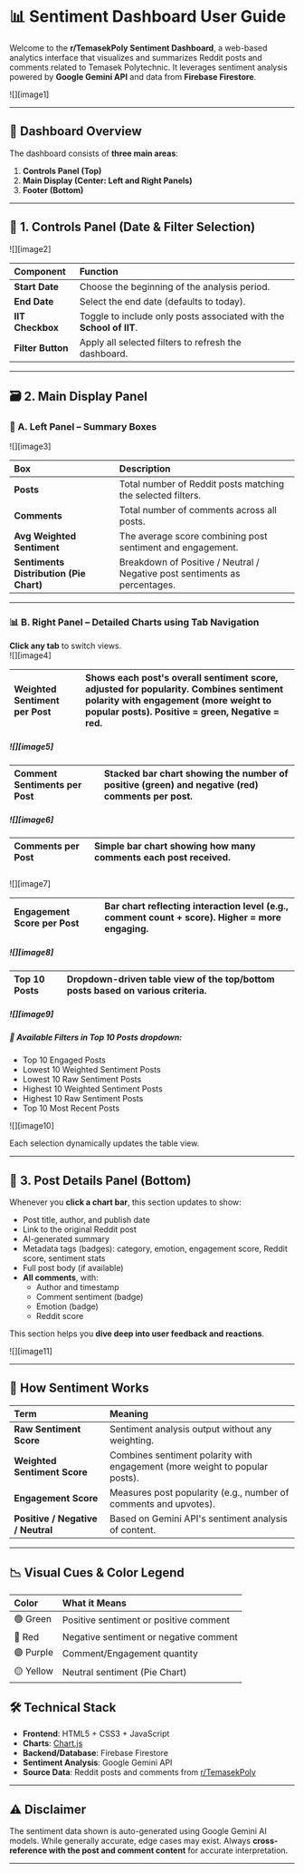 # **📊 Sentiment Dashboard User Guide**

Welcome to the **r/TemasekPoly Sentiment Dashboard**, a web-based analytics interface that visualizes and summarizes Reddit posts and comments related to Temasek Polytechnic. It leverages sentiment analysis powered by **Google Gemini API** and data from **Firebase Firestore**.

![][image1]

---

## **🧭 Dashboard Overview**

The dashboard consists of **three main areas**:

1. **Controls Panel (Top)**  
2. **Main Display (Center: Left and Right Panels)**  
3. **Footer (Bottom)**

---

## **🔧 1\. Controls Panel (Date & Filter Selection)**

![][image2]

| Component | Function |
| :---- | :---- |
| **Start Date** | Choose the beginning of the analysis period. |
| **End Date** | Select the end date (defaults to today). |
| **IIT Checkbox** | Toggle to include only posts associated with the **School of IIT**. |
| **Filter Button** | Apply all selected filters to refresh the dashboard. |

---

## **🗃️ 2\. Main Display Panel**

### **📌 A. Left Panel – Summary Boxes**

![][image3]

| Box | Description |
| :---- | :---- |
| **Posts** | Total number of Reddit posts matching the selected filters. |
| **Comments** | Total number of comments across all posts. |
| **Avg Weighted Sentiment** | The average score combining post sentiment and engagement. |
| **Sentiments Distribution (Pie Chart)** | Breakdown of Positive / Neutral / Negative post sentiments as percentages. |

---

### **📊 B. Right Panel – Detailed Charts using Tab Navigation**

**Click any tab** to switch views.  
![][image4]

| Weighted Sentiment per Post | Shows each post's overall sentiment score, adjusted for popularity. Combines sentiment polarity with engagement (more weight to popular posts). Positive \= green, Negative \= red. |
| :---- | :---- |

##### **![][image5]**

| Comment Sentiments per Post | Stacked bar chart showing the number of positive (green) and negative (red) comments per post.  |
| :---- | :---- |

##### **![][image6]**

| Comments per Post | Simple bar chart showing how many comments each post received. |
| :---- | :---- |

##### 

![][image7]

| Engagement Score per Post | Bar chart reflecting interaction level (e.g., comment count \+ score). Higher \= more engaging. |
| :---- | :---- |

##### ![][image8]

| Top 10 Posts | Dropdown-driven table view of the top/bottom posts based on various criteria. |
| :---- | :---- |

##### ![][image9]

##### **🎯 Available Filters in Top 10 Posts dropdown:**

* Top 10 Engaged Posts  
* Lowest 10 Weighted Sentiment Posts  
* Lowest 10 Raw Sentiment Posts  
* Highest 10 Weighted Sentiment Posts  
* Highest 10 Raw Sentiment Posts  
* Top 10 Most Recent Posts

![][image10]

Each selection dynamically updates the table view.

---

## **📝 3\. Post Details Panel (Bottom)**

Whenever you **click a chart bar**, this section updates to show:

* Post title, author, and publish date  
* Link to the original Reddit post  
* AI-generated summary  
* Metadata tags (badges): category, emotion, engagement score, Reddit score, sentiment stats  
* Full post body (if available)  
* **All comments**, with:  
  * Author and timestamp  
  * Comment sentiment (badge)  
  * Emotion (badge)  
  * Reddit score

This section helps you **dive deep into user feedback and reactions**.

![][image11]

---

## **📌 How Sentiment Works**

| Term | Meaning |
| :---- | :---- |
| **Raw Sentiment Score** | Sentiment analysis output without any weighting. |
| **Weighted Sentiment Score** | Combines sentiment polarity with engagement (more weight to popular posts). |
| **Engagement Score** | Measures post popularity (e.g., number of comments and upvotes). |
| **Positive / Negative / Neutral** | Based on Gemini API's sentiment analysis of content. |

---

## **📉 Visual Cues & Color Legend**

| Color | What it Means |
| :---- | :---- |
| 🟢 Green | Positive sentiment or positive comment |
| 🔴 Red | Negative sentiment or negative comment |
| 🟣 Purple | Comment/Engagement quantity |
| 🟡 Yellow | Neutral sentiment (Pie Chart) |

## **🛠️ Technical Stack**

* **Frontend**: HTML5 \+ CSS3 \+ JavaScript  
* **Charts**: [Chart.js](https://www.chartjs.org/)  
* **Backend/Database**: Firebase Firestore  
* **Sentiment Analysis**: Google Gemini API  
* **Source Data**: Reddit posts and comments from [r/TemasekPoly](https://www.reddit.com/r/TemasekPoly/)

---

## **⚠️ Disclaimer**

The sentiment data shown is auto-generated using Google Gemini AI models. While generally accurate, edge cases may exist. Always **cross-reference with the post and comment content** for accurate interpretation.

---
